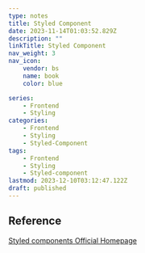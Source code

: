 ```yaml
---
type: notes
title: Styled Component
date: 2023-11-14T01:03:52.829Z
description: ""
linkTitle: Styled Component
nav_weight: 3
nav_icon:
    vendor: bs
    name: book
    color: blue

series:
    - Frontend
    - Styling
categories:
    - Frontend
    - Styling
    - Styled-Component
tags:
    - Frontend
    - Styling
    - Styled-component
lastmod: 2023-12-10T03:12:47.122Z
draft: published
---
```


## Reference

[Styled components Official Homepage](https://styled-components.com/)
